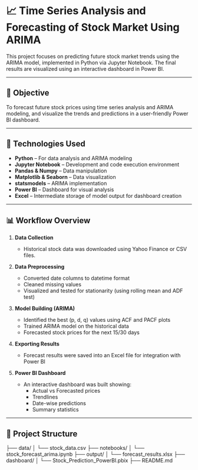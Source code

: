 
# 📈 Time Series Analysis and Forecasting of Stock Market Using ARIMA

This project focuses on predicting future stock market trends using the ARIMA model, implemented in Python via Jupyter Notebook. The final results are visualized using an interactive dashboard in Power BI.

---

## 🧠 Objective

To forecast future stock prices using time series analysis and ARIMA modeling, and visualize the trends and predictions in a user-friendly Power BI dashboard.

---

## 🚀 Technologies Used

- **Python** – For data analysis and ARIMA modeling
- **Jupyter Notebook** – Development and code execution environment
- **Pandas & Numpy** – Data manipulation
- **Matplotlib & Seaborn** – Data visualization
- **statsmodels** – ARIMA implementation
- **Power BI** – Dashboard for visual analysis
- **Excel** – Intermediate storage of model output for dashboard creation

---

## 📊 Workflow Overview

1. **Data Collection**
   - Historical stock data was downloaded using Yahoo Finance or CSV files.

2. **Data Preprocessing**
   - Converted date columns to datetime format
   - Cleaned missing values
   - Visualized and tested for stationarity (using rolling mean and ADF test)

3. **Model Building (ARIMA)**
   - Identified the best (p, d, q) values using ACF and PACF plots
   - Trained ARIMA model on the historical data
   - Forecasted stock prices for the next 15/30 days

4. **Exporting Results**
   - Forecast results were saved into an Excel file for integration with Power BI

5. **Power BI Dashboard**
   - An interactive dashboard was built showing:
     - Actual vs Forecasted prices
     - Trendlines
     - Date-wise predictions
     - Summary statistics

---

## 📂 Project Structure

├── data/
│ └── stock_data.csv
├── notebooks/
│ └── stock_forecast_arima.ipynb
├── output/
│ └── forecast_results.xlsx
├── dashboard/
│ └── Stock_Prediction_PowerBI.pbix
├── README.md

